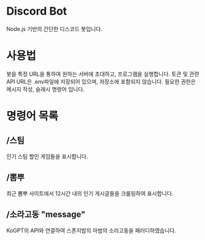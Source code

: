 # Discord Bot

Node.js 기반의 간단한 디스코드 봇입니다.

# 사용법

봇을 특정 URL을 통하여 원하는 서버에 초대하고, 프로그램을 실행합니다. 토큰 및 관련 API URL은 .env파일에 저장되어 있으며, 저장소에 포함되지 않습니다.
필요한 권한은 메시지 작성, 슬래시 명령어 입니다.

# 명령어 목록

## /스팀

인기 스팀 할인 게임들을 표시합니다.

## /뽐뿌

최근 뽐뿌 사이트에서 12시간 내의 인기 게시글들을 크롤링하여 표시합니다.

## /소라고동 "message"

KoGPT의 API와 연결하여 스폰지밥의 마법의 소라고동을 패러디하였습니다.
